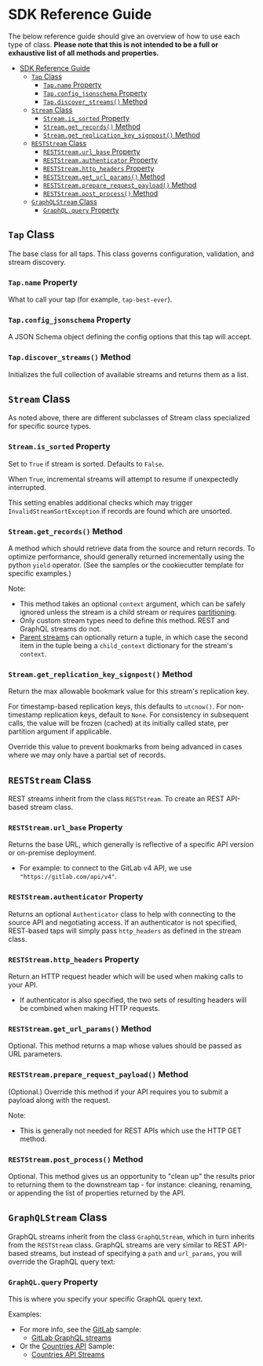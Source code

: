 # SDK Reference Guide

The below reference guide should give an overview of how to use each type of class. **Please note that this is not intended to be a full or exhaustive list of all methods and properties.**

- [SDK Reference Guide](#sdk-reference-guide)
  - [`Tap` Class](#tap-class)
    - [`Tap.name` Property](#tapname-property)
    - [`Tap.config_jsonschema` Property](#tapconfig_jsonschema-property)
    - [`Tap.discover_streams()` Method](#tapdiscover_streams-method)
  - [`Stream` Class](#stream-class)
    - [`Stream.is_sorted` Property](#streamis_sorted-property)
    - [`Stream.get_records()` Method](#streamget_records-method)
    - [`Stream.get_replication_key_signpost()` Method](#streamget_replication_key_signpost-method)
  - [`RESTStream` Class](#reststream-class)
    - [`RESTStream.url_base` Property](#reststreamurl_base-property)
    - [`RESTStream.authenticator` Property](#reststreamauthenticator-property)
    - [`RESTStream.http_headers` Property](#reststreamhttp_headers-property)
    - [`RESTStream.get_url_params()` Method](#reststreamget_url_params-method)
    - [`RESTStream.prepare_request_payload()` Method](#reststreamprepare_request_payload-method)
    - [`RESTStream.post_process()` Method](#reststreampost_process-method)
  - [`GraphQLStream` Class](#graphqlstream-class)
    - [`GraphQL.query` Property](#graphqlquery-property)

## `Tap` Class

The base class for all taps. This class governs configuration, validation,
      and stream discovery.

### `Tap.name` Property

What to call your tap (for example, `tap-best-ever`).

### `Tap.config_jsonschema` Property

A JSON Schema object defining the config options that this tap will accept.

### `Tap.discover_streams()` Method

Initializes the full collection of available streams and returns them as a list.

## `Stream` Class

As noted above, there are different subclasses of Stream class specialized for specific source types.

### `Stream.is_sorted` Property

Set to `True` if stream is sorted. Defaults to `False`.

When `True`, incremental streams will attempt to resume if unexpectedly interrupted.

This setting enables additional checks which may trigger
`InvalidStreamSortException` if records are found which are unsorted.

### `Stream.get_records()` Method

A method which should retrieve data from the source and return records. To optimize performance, should generally returned incrementally using the python `yield` operator. (See the samples or the cookiecutter template for specific examples.)

Note:

- This method takes an optional `context` argument, which can be safely ignored unless
the stream is a child stream or requires [partitioning](./partitioning.md).
- Only custom stream types need to define this method. REST and GraphQL streams do not.
- [Parent streams](./parent_streams.md) can optionally return a tuple, in which case the
  second item in the tuple being a `child_context` dictionary for the stream's `context`.

### `Stream.get_replication_key_signpost()` Method

Return the max allowable bookmark value for this stream's replication key.

For timestamp-based replication keys, this defaults to `utcnow()`. For
non-timestamp replication keys, default to `None`. For consistency in subsequent
calls, the value will be frozen (cached) at its initially called state, per
partition argument if applicable.

Override this value to prevent bookmarks from being advanced in cases where we
may only have a partial set of records.

## `RESTStream` Class

REST streams inherit from the class `RESTStream`. To create an REST API-based
stream class.

### `RESTStream.url_base` Property

Returns the base URL, which generally is reflective of a
specific API version or on-premise deployment.

- For example: to connect to the GitLab v4 API, we use `"https://gitlab.com/api/v4"`.

### `RESTStream.authenticator` Property

Returns an optional `Authenticator` class to help with connecting
to the source API and negotiating access. If an authenticator is not specified, REST-based taps will simply pass `http_headers` as defined in the stream class.

### `RESTStream.http_headers` Property

Return an HTTP request header which will be used
when making calls to your API.

- If authenticator is also specified, the two sets of resulting headers will be combined when making HTTP requests.

### `RESTStream.get_url_params()` Method

Optional. This method returns a map whose values should be passed as URL parameters.

### `RESTStream.prepare_request_payload()` Method

(Optional.) Override this method if your API requires you to submit a payload along with the request.

Note:

- This is generally not needed for REST APIs which use the HTTP GET method.

### `RESTStream.post_process()` Method

Optional. This method gives us an opportunity to "clean up" the results prior to returning them to the downstream tap - for instance: cleaning, renaming, or appending the list of properties returned by the API.

## `GraphQLStream` Class

GraphQL streams inherit from the class `GraphQLStream`, which in turn inherits from the `RESTStream` class. GraphQL streams are very similar to REST API-based streams, but instead of specifying a `path` and `url_params`, you will override the GraphQL query text:

### `GraphQL.query` Property

This is where you specify your specific GraphQL query text.

Examples:

- For more info, see the [GitLab](../singer_sdk/samples/sample_tap_gitlab) sample:
  - [GitLab GraphQL streams](../singer_sdk/samples/sample_tap_gitlab/gitlab_graphql_streams.py)
- Or the [Countries API](../singer_sdk/samples/sample_tap_countries) Sample:
  - [Countries API Streams](../singer_sdk/samples/sample_tap_countries/countries_streams.py)
